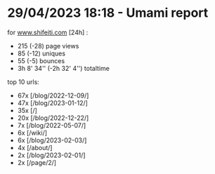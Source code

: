 # 29/04/2023 18:18 - Umami report
for www.shifeiti.com [24h] :

 - 215 (-28) page views
 - 85 (-12) uniques
 - 55 (-5) bounces
 - 3h 8' 34'' (-2h 32' 4'') totaltime


top 10 urls:
 - 67x [/blog/2022-12-09/]
 - 47x [/blog/2023-01-12/]
 - 35x [/]
 - 20x [/blog/2022-12-22/]
 - 7x [/blog/2022-05-07/]
 - 6x [/wiki/]
 - 6x [/blog/2023-02-03/]
 - 4x [/about/]
 - 2x [/blog/2023-02-01/]
 - 2x [/page/2/]


